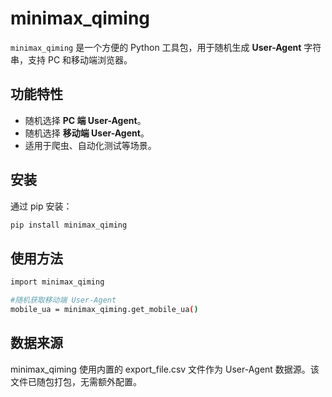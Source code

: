 # minimax_qiming

`minimax_qiming` 是一个方便的 Python 工具包，用于随机生成 **User-Agent** 字符串，支持 PC 和移动端浏览器。

## 功能特性

- 随机选择 **PC 端 User-Agent**。
- 随机选择 **移动端 User-Agent**。
- 适用于爬虫、自动化测试等场景。

## 安装

通过 pip 安装：

```bash
pip install minimax_qiming
```
## 使用方法
```bash
import minimax_qiming

#随机获取移动端 User-Agent
mobile_ua = minimax_qiming.get_mobile_ua()
```
## 数据来源
minimax_qiming 使用内置的 export_file.csv 文件作为 User-Agent 数据源。该文件已随包打包，无需额外配置。
